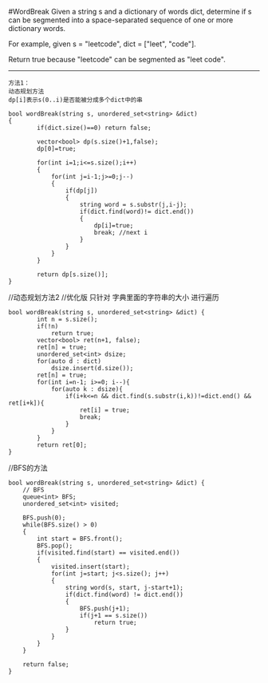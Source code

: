#WordBreak
Given a string s and a dictionary of words dict, determine if s can be segmented into a space-separated 
sequence of one or more dictionary words.

For example, given
s = "leetcode",
dict = ["leet", "code"].

Return true because "leetcode" can be segmented as "leet code".

---
```
方法1：
动态规划方法
dp[i]表示s(0..i)是否能被分成多个dict中的串
```


```
bool wordBreak(string s, unordered_set<string> &dict)
{
        if(dict.size()==0) return false;

        vector<bool> dp(s.size()+1,false);
        dp[0]=true;

        for(int i=1;i<=s.size();i++)
        {
            for(int j=i-1;j>=0;j--)
            {
                if(dp[j])
                {
                    string word = s.substr(j,i-j);
                    if(dict.find(word)!= dict.end())
                    {
                        dp[i]=true;
                        break; //next i
                    }
                }
            }
        }

        return dp[s.size()];
}
```

//动态规划方法2
//优化版 只针对 字典里面的字符串的大小 进行遍历

```
bool wordBreak(string s, unordered_set<string> &dict) {
        int n = s.size();
        if(!n)
            return true;
        vector<bool> ret(n+1, false);
        ret[n] = true;
        unordered_set<int> dsize;
        for(auto d : dict)
            dsize.insert(d.size());
        ret[n] = true;
        for(int i=n-1; i>=0; i--){
            for(auto k : dsize){
                if(i+k<=n && dict.find(s.substr(i,k))!=dict.end() && ret[i+k]){
                    ret[i] = true;
                    break;
                }
            }
        }
        return ret[0];
}
```

//BFS的方法
```
bool wordBreak(string s, unordered_set<string> &dict) {
    // BFS
    queue<int> BFS;
    unordered_set<int> visited;

    BFS.push(0);
    while(BFS.size() > 0)
    {
        int start = BFS.front();
        BFS.pop();
        if(visited.find(start) == visited.end())
        {
            visited.insert(start);
            for(int j=start; j<s.size(); j++)
            {
                string word(s, start, j-start+1);
                if(dict.find(word) != dict.end())
                {
                    BFS.push(j+1);
                    if(j+1 == s.size())
                        return true;
                }
            }
        }
    }

    return false;
}
```